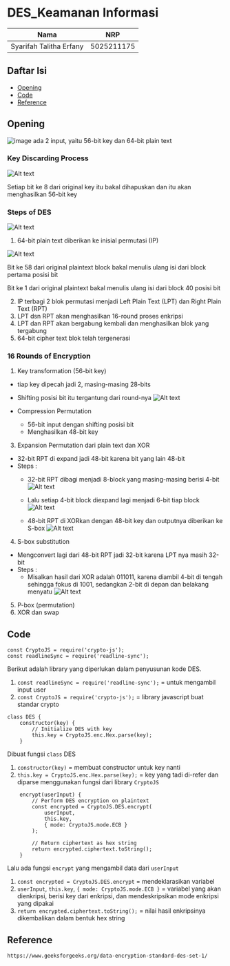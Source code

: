 # DES_Keamanan Informasi

| Nama | NRP |
|------------------------|------------|
|Syarifah Talitha Erfany | 5025211175 |

## Daftar Isi
- [Opening](#opening)
- [Code](#kode)
- [Reference](#Referensi)

## Opening

![image](images/1.png)
ada 2 input, yaitu 56-bit key dan 64-bit plain text

### Key Discarding Process

![Alt text](images/2.png)

Setiap bit ke 8 dari original key itu bakal dihapuskan dan itu akan menghasilkan 56-bit key

### Steps of DES

![Alt text](images/3.png)

1. 64-bit plain text diberikan ke inisial permutasi (IP)

![Alt text](images/5.png)

Bit ke 58 dari original plaintext block bakal menulis ulang isi dari block pertama posisi bit

Bit ke 1 dari original plaintext bakal menulis ulang isi dari block 40 posisi bit

2. IP terbagi 2 blok permutasi menjadi Left Plain Text (LPT) dan Right Plain Text (RPT)
3. LPT dsn RPT akan menghasilkan 16-round proses enkripsi
4. LPT dan RPT akan bergabung kembali dan menghasilkan blok yang tergabung
5. 64-bit cipher text blok telah tergenerasi

### 16 Rounds of Encryption

1. Key transformation (56-bit key)
- tiap key dipecah jadi 2, masing-masing 28-bits 
- Shifting posisi bit itu tergantung dari round-nya
![Alt text](images/4.png)

- Compression Permutation
    - 56-bit input dengan shifting posisi bit
    - Menghasilkan 48-bit key

3. Expansion Permutation dari plain text dan XOR 
- 32-bit RPT di expand jadi 48-bit karena bit yang lain 48-bit
- Steps :
    - 32-bit RPT dibagi menjadi 8-block yang masing-masing berisi 4-bit
![Alt text](images/6.png)

    - Lalu setiap 4-bit block diexpand lagi menjadi 6-bit tiap block
![Alt text](images/7.png)
    
    - 48-bit RPT di XORkan dengan 48-bit key dan outputnya diberikan ke S-box
![Alt text](images/8.png)

4. S-box substitution
- Mengconvert lagi dari 48-bit RPT jadi 32-bit karena LPT nya masih 32-bit
- Steps :
    - Misalkan hasil dari XOR adalah 011011, karena diambil 4-bit di tengah sehingga fokus di 1001, sedangkan 2-bit di depan dan belakang menyatu
![Alt text](image.png)

5. P-box (permutation)
6. XOR dan swap


## Code
```
const CryptoJS = require('crypto-js');
const readlineSync = require('readline-sync');
```
Berikut adalah library yang diperlukan dalam penyusunan kode DES. 
1. `const readlineSync = require('readline-sync');` = untuk mengambil input user
2. `const CryptoJS = require('crypto-js');` = library javascript buat standar crypto

```
class DES {
    constructor(key) {
        // Initialize DES with key
        this.key = CryptoJS.enc.Hex.parse(key);
    }
```

Dibuat fungsi `class` DES
1. `constructor(key)` = membuat constructor untuk key nanti
2. `this.key = CryptoJS.enc.Hex.parse(key);` = key yang tadi di-refer dan diparse menggunakan fungsi dari library `CryptoJS`

```
    encrypt(userInput) {
        // Perform DES encryption on plaintext
        const encrypted = CryptoJS.DES.encrypt(
            userInput,
            this.key,
            { mode: CryptoJS.mode.ECB }
        );

        // Return ciphertext as hex string
        return encrypted.ciphertext.toString();
    }
```

Lalu ada fungsi `encrypt` yang mengambil data dari `userInput`
1. `const encrypted = CryptoJS.DES.encrypt` = mendeklarasikan variabel
2. `userInput`, `this.key`, `{ mode: CryptoJS.mode.ECB }` = variabel yang akan dienkripsi, berisi key dari enkripsi, dan mendeskripsikan mode enkripsi yang dipakai
3. `return encrypted.ciphertext.toString();` = nilai hasil enkripsinya dikembalikan dalam bentuk hex string


## Reference
```
https://www.geeksforgeeks.org/data-encryption-standard-des-set-1/
```